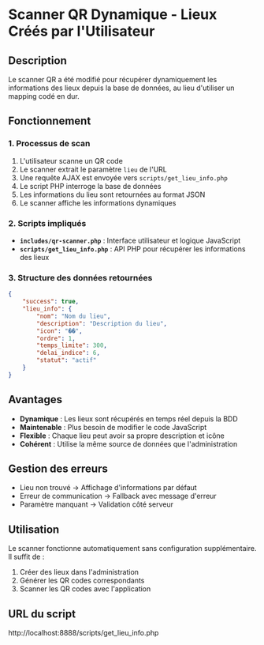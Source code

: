 


# Scanner QR Dynamique - Lieux Créés par l'Utilisateur

## Description
Le scanner QR a été modifié pour récupérer dynamiquement les informations des lieux depuis la base de données, au lieu d'utiliser un mapping codé en dur.

## Fonctionnement

### 1. Processus de scan
1. L'utilisateur scanne un QR code
2. Le scanner extrait le paramètre `lieu` de l'URL
3. Une requête AJAX est envoyée vers `scripts/get_lieu_info.php`
4. Le script PHP interroge la base de données
5. Les informations du lieu sont retournées au format JSON
6. Le scanner affiche les informations dynamiques

### 2. Scripts impliqués
- **`includes/qr-scanner.php`** : Interface utilisateur et logique JavaScript
- **`scripts/get_lieu_info.php`** : API PHP pour récupérer les informations des lieux

### 3. Structure des données retournées
```json
{
    "success": true,
    "lieu_info": {
        "nom": "Nom du lieu",
        "description": "Description du lieu",
        "icon": "��",
        "ordre": 1,
        "temps_limite": 300,
        "delai_indice": 6,
        "statut": "actif"
    }
}
```

## Avantages

- **Dynamique** : Les lieux sont récupérés en temps réel depuis la BDD
- **Maintenable** : Plus besoin de modifier le code JavaScript
- **Flexible** : Chaque lieu peut avoir sa propre description et icône
- **Cohérent** : Utilise la même source de données que l'administration

## Gestion des erreurs

- Lieu non trouvé → Affichage d'informations par défaut
- Erreur de communication → Fallback avec message d'erreur
- Paramètre manquant → Validation côté serveur

## Utilisation

Le scanner fonctionne automatiquement sans configuration supplémentaire. Il suffit de :
1. Créer des lieux dans l'administration
2. Générer les QR codes correspondants
3. Scanner les QR codes avec l'application

## URL du script
http://localhost:8888/scripts/get_lieu_info.php
